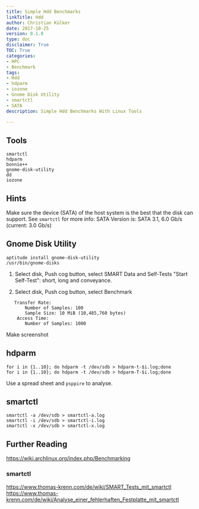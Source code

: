 ```yaml
---
title: Simple Hdd Benchmarks
linkTitle: Hdd
author: Christian Külker
date: 2017-10-25
version: 0.1.0
type: doc
disclaimer: True
TOC: True
categories:
- HPC
- Benchmark
tags:
- Hdd
- hdparm
- iozone
- Gnome Disk Utility
- smartctl
- SATA
description: Simple Hdd Benchmarks With Linux Tools

---
```


## Tools

```
smartctl
hdparm
bonnie++
gnome-disk-utility
dd
iozone
```

## Hints

Make sure the device (SATA) of the host system is the best that the disk can
support. See `smartctl` for more info: SATA Version is:  SATA 3.1, 6.0 Gb/s
(current: 3.0 Gb/s)

## Gnome Disk Utility

```shell
aptitude install gnome-disk-utility
/usr/bin/gnome-disks
```

1. Select disk, Push cog button, select SMART Data and Self-Tests
    "Start Self-Test": short, long  and conveyance.

2. Select disk, Push cog button, select Benchmark

```
   Transfer Rate:
       Number of Samples: 100
       Sample Size: 10 MiB (10,485,760 bytes)
    Access Time:
       Number of Samples: 1000
```

Make screenshot

## hdparm

```shell
for i in {1..10}; do hdparm -t /dev/sdb > hdparm-t-$i.log;done
for i in {1..10}; do hdparm -t /dev/sdb > hdparm-T-$i.log;done
```

Use a spread sheet and `psppire` to analyse.

## smartctl

```shell
smartctl -a /dev/sdb > smartctl-a.log
smartctl -i /dev/sdb > smartctl-i.log
smartctl -x /dev/sdb > smartctl-x.log
```

## Further Reading

https://wiki.archlinux.org/index.php/Benchmarking

### smartctl

https://www.thomas-krenn.com/de/wiki/SMART_Tests_mit_smartctl
https://www.thomas-krenn.com/de/wiki/Analyse_einer_fehlerhaften_Festplatte_mit_smartctl


